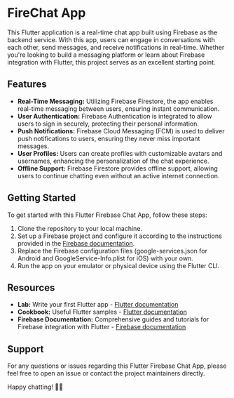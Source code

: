 # FireChat App

This Flutter application is a real-time chat app built using Firebase as the backend service. With this app, users can engage in conversations with each other, send messages, and receive notifications in real-time. Whether you're looking to build a messaging platform or learn about Firebase integration with Flutter, this project serves as an excellent starting point.

## Features

- **Real-Time Messaging:** Utilizing Firebase Firestore, the app enables real-time messaging between users, ensuring instant communication.
- **User Authentication:** Firebase Authentication is integrated to allow users to sign in securely, protecting their personal information.
- **Push Notifications:** Firebase Cloud Messaging (FCM) is used to deliver push notifications to users, ensuring they never miss important messages.
- **User Profiles:** Users can create profiles with customizable avatars and usernames, enhancing the personalization of the chat experience.
- **Offline Support:** Firebase Firestore provides offline support, allowing users to continue chatting even without an active internet connection.

## Getting Started

To get started with this Flutter Firebase Chat App, follow these steps:

1. Clone the repository to your local machine.
2. Set up a Firebase project and configure it according to the instructions provided in the [Firebase documentation](https://firebase.google.com/docs/flutter/setup).
3. Replace the Firebase configuration files (google-services.json for Android and GoogleService-Info.plist for iOS) with your own.
4. Run the app on your emulator or physical device using the Flutter CLI.

## Resources

- **Lab:** Write your first Flutter app - [Flutter documentation](https://flutter.dev/docs/get-started/codelab)
- **Cookbook:** Useful Flutter samples - [Flutter documentation](https://flutter.dev/docs/cookbook)
- **Firebase Documentation:** Comprehensive guides and tutorials for Firebase integration with Flutter - [Firebase documentation](https://firebase.google.com/docs/flutter/setup)

## Support

For any questions or issues regarding this Flutter Firebase Chat App, please feel free to open an issue or contact the project maintainers directly.

Happy chatting! 📱💬
